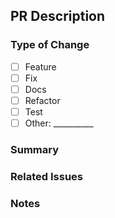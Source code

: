 ## PR Description

### Type of Change
- [ ] Feature
- [ ] Fix
- [ ] Docs
- [ ] Refactor
- [ ] Test
- [ ] Other: __________

### Summary
<!-- Briefly describe the changes -->

### Related Issues
<!-- Link related issues or tickets -->

### Notes
<!-- Additional context if needed -->